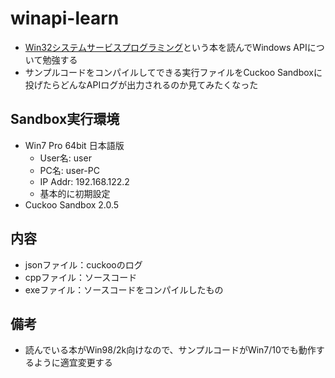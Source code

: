 # winapi-learn
* [Win32システムサービスプログラミング](https://www.seshop.com/product/detail/2630)という本を読んでWindows APIについて勉強する
* サンプルコードをコンパイルしてできる実行ファイルをCuckoo Sandboxに投げたらどんなAPIログが出力されるのか見てみたくなった

## Sandbox実行環境
* Win7 Pro 64bit 日本語版
  * User名: user
  * PC名: user-PC
  * IP Addr: 192.168.122.2
  * 基本的に初期設定
* Cuckoo Sandbox 2.0.5

## 内容
* jsonファイル：cuckooのログ
* cppファイル：ソースコード
* exeファイル：ソースコードをコンパイルしたもの

## 備考
* 読んでいる本がWin98/2k向けなので、サンプルコードがWin7/10でも動作するように適宜変更する
